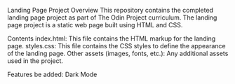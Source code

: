 Landing Page Project
Overview
This repository contains the completed landing page project as part of The Odin Project curriculum. The landing page project is a static web page built using HTML and CSS. 

Contents
index.html: This file contains the HTML markup for the landing page.
styles.css: This file contains the CSS styles to define the appearance of the landing page.
Other assets (images, fonts, etc.): Any additional assets used in the project.

Features be added:
Dark Mode

